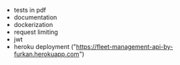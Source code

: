 
- tests in pdf
- documentation
- dockerization
- request limiting 
- jwt 
- heroku deployment ("https://fleet-management-api-by-furkan.herokuapp.com")